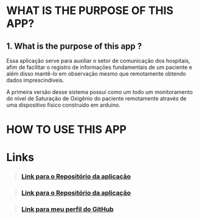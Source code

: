 # WHAT IS THE PURPOSE OF THIS APP?

## 1.  What is the purpose of this app ?

Essa aplicação serve para auxiliar o setor de comunicação dos hospitais, afim de facilitar o registro de informações fundamentais de um paciente e além disso mantê-lo em observação mesmo que remotamente obtendo dados imprescindíveis.

A primeira versão desse sistema possui como um todo um monitoramento do nível de Saturação de Oxigênio do paciente remotamente através de uma dispositivo físico construído em arduino.

# HOW TO USE THIS APP


# Links

> ### [Link para o Repositório da aplicação](https://github.com/Breno0809/Application)

> ### [Link para o Repositório da aplicação](https://github.com/Breno0809/Application)

> ### [Link para meu perfil do GitHub](https://github.com/Breno0809/)
